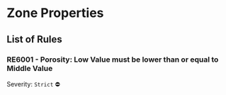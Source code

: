 # Zone Properties

## List  of Rules

### RE6001 - Porosity: Low Value must be lower than or equal to Middle Value

Severity: `Strict` :no_entry: